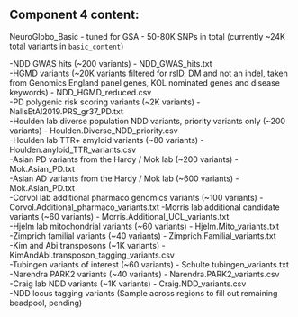 ## Component 4 content:

NeuroGlobo_Basic - tuned for GSA - 50-80K SNPs in total (currently ~24K total variants in ```basic_content```)  

-NDD GWAS hits (~200 variants) - NDD_GWAS_hits.txt   
-HGMD variants (~20K variants filtered for rsID, DM and not an indel, taken from Genomics England panel genes, KOL nominated genes and disease keywords) - NDD_HGMD_reduced.csv  
-PD polygenic risk scoring variants (~2K variants) - NallsEtAl2019.PRS_gr37_PD.txt  
-Houlden lab diverse population NDD variants, priority variants only (~200 variants) - Houlden.Diverse_NDD_priority.csv   
-Houlden lab TTR+ amyloid variants (~80 variants) - Houlden.anyloid_TTR_variants.csv   
-Asian PD variants from the Hardy / Mok lab (~200 variants) - Mok.Asian_PD.txt   
-Asian AD variants from the Hardy / Mok lab (~600 variants) - Mok.Asian_PD.txt  
-Corvol lab additional pharmaco genomics variants (~100 variants) - Corvol.Additional_pharmaco_variants.txt  -Morris lab additional candidate variants (~60 variants) - Morris.Additional_UCL_variants.txt  
-Hjelm lab mitochondrial variants (~60 variants) - Hjelm.Mito_variants.txt  
-Zimprich familial variants (~40 variants) - Zimprich.Familial_variants.txt  
-Kim and Abi transposons (~1K variants) - KimAndAbi.transposon_tagging_variants.csv  
-Tubingen variants of interest (~60 variants) - Schulte.tubingen_variants.txt  
-Narendra PARK2 variants (~40 variants) - Narendra.PARK2_variants.csv  
-Craig lab NDD variants (~1K variants) - Craig.NDD_variants.csv   
-NDD locus tagging variants (Sample across regions to fill out remaining beadpool, pending)  
